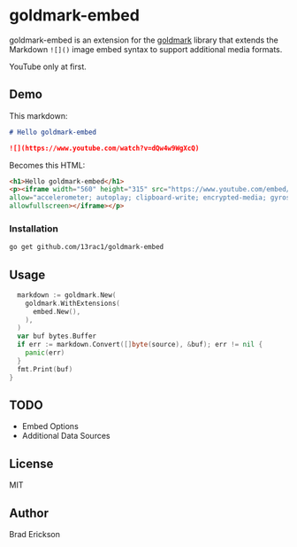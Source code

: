 # goldmark-embed

goldmark-embed is an extension for the [goldmark][goldmark] library that extends
the Markdown `![]()` image embed syntax to support additional media formats.

[goldmark]: http://github.com/yuin/goldmark

YouTube only at first.

## Demo

This markdown:

```md
# Hello goldmark-embed

![](https://www.youtube.com/watch?v=dQw4w9WgXcQ)
```

Becomes this HTML:

```html
<h1>Hello goldmark-embed</h1>
<p><iframe width="560" height="315" src="https://www.youtube.com/embed/dQw4w9WgXcQ" frameborder="0"
allow="accelerometer; autoplay; clipboard-write; encrypted-media; gyroscope; picture-in-picture"
allowfullscreen></iframe></p>
```

### Installation

```bash
go get github.com/13rac1/goldmark-embed
```

## Usage

```go
  markdown := goldmark.New(
    goldmark.WithExtensions(
      embed.New(),
    ),
  )
  var buf bytes.Buffer
  if err := markdown.Convert([]byte(source), &buf); err != nil {
    panic(err)
  }
  fmt.Print(buf)
}
```

## TODO

* Embed Options
* Additional Data Sources

## License

MIT

## Author

Brad Erickson
